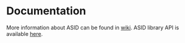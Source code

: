 # Documentation
More information about ASID can be found in [wiki](https://github.com/ekplesovskaya/automl-for-small-and-imbalanced-datasets/wiki). ASID library API is available [here]('https://ekplesovskaya.github.io/automl-for-small-and-imbalanced-datasets/api/asid/index.html').